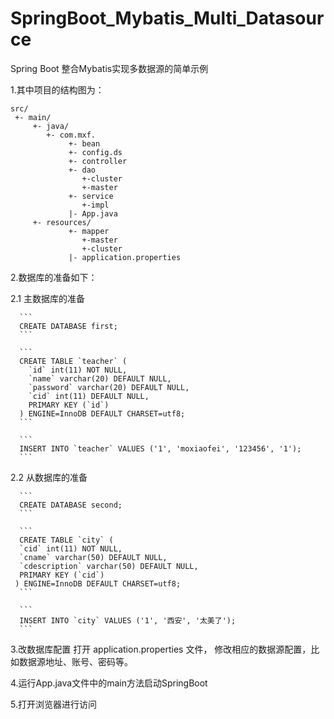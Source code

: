 # SpringBoot_Mybatis_Multi_Datasource
Spring Boot 整合Mybatis实现多数据源的简单示例

1.其中项目的结构图为：
```
src/
 +- main/
     +- java/
        +- com.mxf.
             +- bean
             +- config.ds
             +- controller
             +- dao
                +-cluster
                +-master
             +- service
                +-impl
             |- App.java
     +- resources/
             +- mapper
                +-master
                +-cluster
             |- application.properties

```

2.数据库的准备如下：

  2.1 主数据库的准备
  
      ```
      CREATE DATABASE first;
      ```
      
      ```
      CREATE TABLE `teacher` (
        `id` int(11) NOT NULL,
        `name` varchar(20) DEFAULT NULL,
        `password` varchar(20) DEFAULT NULL,
        `cid` int(11) DEFAULT NULL,
        PRIMARY KEY (`id`)
      ) ENGINE=InnoDB DEFAULT CHARSET=utf8;
      ```
      
      ```
      INSERT INTO `teacher` VALUES ('1', 'moxiaofei', '123456', '1');
      ```
 
  2.2 从数据库的准备
  
      ```
      CREATE DATABASE second;
      ```
      
      ```
      CREATE TABLE `city` (
      `cid` int(11) NOT NULL,
      `cname` varchar(50) DEFAULT NULL,
      `cdescription` varchar(50) DEFAULT NULL,
      PRIMARY KEY (`cid`)
     ) ENGINE=InnoDB DEFAULT CHARSET=utf8;
      ```
      
      ```
      INSERT INTO `city` VALUES ('1', '西安', '太美了');
      ```
      
3.改数据库配置   打开 application.properties 文件， 修改相应的数据源配置，比如数据源地址、账号、密码等。

4.运行App.java文件中的main方法启动SpringBoot

5.打开浏览器进行访问

